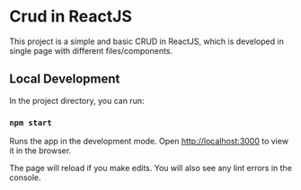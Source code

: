 # Crud in ReactJS

This project is a simple and basic CRUD in ReactJS, which is developed in single page with different files/components.

## Local Development

In the project directory, you can run:

### `npm start`

Runs the app in the development mode.
Open [http://localhost:3000](http://localhost:3000) to view it in the browser.

The page will reload if you make edits.
You will also see any lint errors in the console.